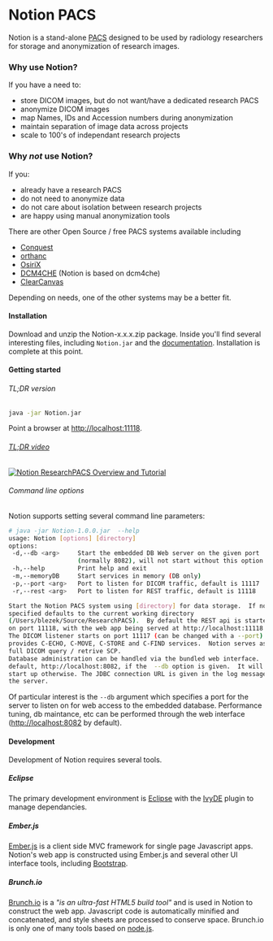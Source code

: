
Notion PACS
===========

Notion is a stand-alone [PACS](http://en.wikipedia.org/wiki/Picture_archiving_and_communication_system) designed to be used by radiology researchers for storage and anonymization of research images.  

### Why use Notion?

If you have a need to:
- store DICOM images, but do not want/have a dedicated research PACS
- anonymize DICOM images
- map Names, IDs and Accession numbers during anonymization
- maintain separation of image data across projects
- scale to 100's of independant research projects

### Why *not* use Notion?

If you:
- already have a research PACS
- do not need to anonymize data
- do not care about isolation between research projects
- are happy using manual anonymization tools

There are other Open Source / free PACS systems available including 
- [Conquest](http://ingenium.home.xs4all.nl/dicom.html)
- [orthanc](http://code.google.com/p/orthanc/)
- [OsiriX](http://www.osirix-viewer.com/)
- [DCM4CHE](http://www.dcm4che.org/) (Notion is based on dcm4che)
- [ClearCanvas](http://www.clearcanvas.ca/)

Depending on needs, one of the other systems may be a better fit.

#### Installation

Download and unzip the Notion-x.x.x.zip package.  Inside you'll find several interesting files, including ```Notion.jar``` and the [documentation](Documentation/html).  Installation is complete at this point.

#### Getting started

###### TL;DR version
```bash
java -jar Notion.jar
```
Point a browser at [http://localhost:11118](http://localhost:11118).

###### [TL;DR video](http://youtu.be/w1gzPN3aaDk)
[![Notion ResearchPACS Overview and Tutorial](http://img.youtube.com/vi/w1gzPN3aaDk/0.jpg)](http://youtu.be/w1gzPN3aaDk)

###### Command line options
Notion supports setting several command line parameters:
```bash
# java -jar Notion-1.0.0.jar  --help
usage: Notion [options] [directory]
options:
 -d,--db <arg>     Start the embedded DB Web server on the given port
                   (normally 8082), will not start without this option
 -h,--help         Print help and exit
 -m,--memoryDB     Start services in memory (DB only)
 -p,--port <arg>   Port to listen for DICOM traffic, default is 11117
 -r,--rest <arg>   Port to listen for REST traffic, default is 11118

Start the Notion PACS system using [directory] for data storage.  If not
specified defaults to the current working directory
(/Users/blezek/Source/ResearchPACS).  By default the REST api is started
on port 11118, with the web app being served at http://localhost:11118
The DICOM listener starts on port 11117 (can be changed with a --port) and
provides C-ECHO, C-MOVE, C-STORE and C-FIND services.  Notion serves as a
full DICOM query / retrive SCP.
Database administration can be handled via the bundled web interface.  By
default, http://localhost:8082, if the  --db option is given.  It will not
start up otherwise. The JDBC connection URL is given in the log message of
the server.
```

Of particular interest is the `--db` argument which specifies a port for the server to listen on for web access to the embedded database.  Performance tuning, db maintance, etc can be performed through the web interface ([http://localhost:8082](http://localhost:8082) by default).


#### Development

Development of Notion requires several tools.

##### Eclipse
The primary development environment is [Eclipse](http://www.eclipse.org/) with the [IvyDE](http://ant.apache.org/ivy/ivyde/) plugin to manage dependancies.

##### Ember.js
[Ember.js](http://emberjs.com/) is a client side MVC framework for single page Javascript apps.  Notion's web app is constructed using Ember.js and several other UI interface tools, including [Bootstrap](http://getbootstrap.com/).

##### Brunch.io
[Brunch.io](http://brunch.io/) is a *"is an ultra-fast HTML5 build tool"* and is used in Notion to construct the web app.  Javascript code is automatically minified and concatenated, and style sheets are processed to conserve space.  Brunch.io is only one of many tools based on [node.js](http://nodejs.org/).
